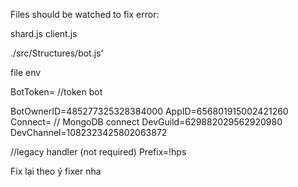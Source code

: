 Files should be watched to fix error:

shard.js
client.js

./src/Structures/bot.js'

file env

BotToken= //token bot

BotOwnerID=485277325328384000
AppID=656801915002421260
Connect= // MongoDB connect
DevGuild=629882029562920980
DevChannel=1082323425802063872

//legacy handler (not required)
Prefix=!hps

Fix lại theo ý fixer nha
